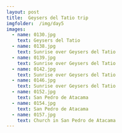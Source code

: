 ```yaml
---
layout: post
title:  Geysers del Tatio trip
imgfolder:	/img/day5
images:
  - name: 0130.jpg
    text: Geysers del Tatio
  - name: 0138.jpg
    text: Sunrise over Geysers del Tatio
  - name: 0139.jpg
    text: Sunrise over Geysers del Tatio
  - name: 0142.jpg
    text: Sunrise over Geysers del Tatio
  - name: 0146.jpg
    text: Sunrise over Geysers del Tatio
  - name: 0152.jpg
    text: San Pedro de Atacama
  - name: 0154.jpg
    text: San Pedro de Atacama
  - name: 0157.jpg
    text: Church in San Pedro de Atacama
---
```

